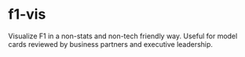 # f1-vis
Visualize F1 in a non-stats and non-tech friendly way. Useful for model cards reviewed by business partners and executive leadership.
